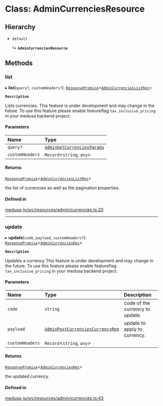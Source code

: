 # Class: AdminCurrenciesResource

## Hierarchy

- `default`

  ↳ **`AdminCurrenciesResource`**

## Methods

### list

▸ **list**(`query?`, `customHeaders?`): [`ResponsePromise`](../modules/internal.md#responsepromise)<[`AdminCurrenciesListRes`](../modules/internal-4.md#admincurrencieslistres)\>

**`Description`**

Lists currencies.
 This feature is under development and may change in the future.
To use this feature please enable featureflag `tax_inclusive_pricing` in your medusa backend project.

#### Parameters

| Name | Type |
| :------ | :------ |
| `query?` | [`AdminGetCurrenciesParams`](internal-4.AdminGetCurrenciesParams.md) |
| `customHeaders` | `Record`<`string`, `any`\> |

#### Returns

[`ResponsePromise`](../modules/internal.md#responsepromise)<[`AdminCurrenciesListRes`](../modules/internal-4.md#admincurrencieslistres)\>

the list of currencies as well as the pagination properties.

#### Defined in

[medusa-js/src/resources/admin/currencies.ts:20](https://github.com/cloudnepal/medusa/blob/0b0d50b4/packages/medusa-js/src/resources/admin/currencies.ts#L20)

___

### update

▸ **update**(`code`, `payload`, `customHeaders?`): [`ResponsePromise`](../modules/internal.md#responsepromise)<[`AdminCurrenciesRes`](../modules/internal-4.md#admincurrenciesres)\>

**`Description`**

Updates a currency
 This feature is under development and may change in the future.
To use this feature please enable featureflag `tax_inclusive_pricing` in your medusa backend project.

#### Parameters

| Name | Type | Description |
| :------ | :------ | :------ |
| `code` | `string` | code of the currency to update. |
| `payload` | [`AdminPostCurrenciesCurrencyReq`](internal-4.AdminPostCurrenciesCurrencyReq.md) | update to apply to currency. |
| `customHeaders` | `Record`<`string`, `any`\> |  |

#### Returns

[`ResponsePromise`](../modules/internal.md#responsepromise)<[`AdminCurrenciesRes`](../modules/internal-4.md#admincurrenciesres)\>

the updated currency.

#### Defined in

[medusa-js/src/resources/admin/currencies.ts:43](https://github.com/cloudnepal/medusa/blob/0b0d50b4/packages/medusa-js/src/resources/admin/currencies.ts#L43)
